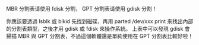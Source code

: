 
MBR 分割表请使用 fdisk 分割， GPT 分割表请使用 gdisk 分割！


你應該要透過 lsblk 或 blkid 先找到磁碟，再用 parted /dev/xxx print 來找出內部的分割表類型，之後才用 gdisk 或 fdisk 來操作系統。 上表中可以發現 gdisk 會掃描 MBR 與 GPT 分割表，不過這個軟體還是單純使用在 GPT 分割表比較好啦！